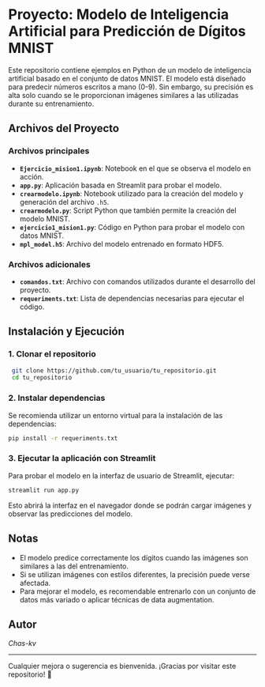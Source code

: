 # Proyecto: Modelo de Inteligencia Artificial para Predicción de Dígitos MNIST

Este repositorio contiene ejemplos en Python de un modelo de inteligencia artificial basado en el conjunto de datos MNIST. El modelo está diseñado para predecir números escritos a mano (0-9). Sin embargo, su precisión es alta solo cuando se le proporcionan imágenes similares a las utilizadas durante su entrenamiento.

## Archivos del Proyecto

### Archivos principales
- **`Ejercicio_mision1.ipynb`**: Notebook en el que se observa el modelo en acción.
- **`app.py`**: Aplicación basada en Streamlit para probar el modelo.
- **`crearmodelo.ipynb`**: Notebook utilizado para la creación del modelo y generación del archivo `.h5`.
- **`crearmodelo.py`**: Script Python que también permite la creación del modelo MNIST.
- **`ejercicio1_mision1.py`**: Código en Python para probar el modelo con datos MNIST.
- **`mpl_model.h5`**: Archivo del modelo entrenado en formato HDF5.

### Archivos adicionales
- **`comandos.txt`**: Archivo con comandos utilizados durante el desarrollo del proyecto.
- **`requeriments.txt`**: Lista de dependencias necesarias para ejecutar el código.

## Instalación y Ejecución

### 1. Clonar el repositorio
```bash
 git clone https://github.com/tu_usuario/tu_repositorio.git
 cd tu_repositorio
```

### 2. Instalar dependencias
Se recomienda utilizar un entorno virtual para la instalación de las dependencias:
```bash
pip install -r requeriments.txt
```

### 3. Ejecutar la aplicación con Streamlit
Para probar el modelo en la interfaz de usuario de Streamlit, ejecutar:
```bash
streamlit run app.py
```
Esto abrirá la interfaz en el navegador donde se podrán cargar imágenes y observar las predicciones del modelo.

## Notas
- El modelo predice correctamente los dígitos cuando las imágenes son similares a las del entrenamiento.
- Si se utilizan imágenes con estilos diferentes, la precisión puede verse afectada.
- Para mejorar el modelo, es recomendable entrenarlo con un conjunto de datos más variado o aplicar técnicas de data augmentation.

## Autor
_Chas-kv_

---
Cualquier mejora o sugerencia es bienvenida. ¡Gracias por visitar este repositorio! 🚀

